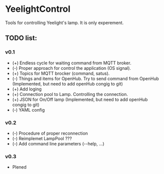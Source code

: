 # YeelightControl
Tools for controlling Yeelight's lamp. It is only experement.

## TODO list:
### v0.1
* (+) Endless cycle for waiting command from MQTT broker.
* (-) Proper approach for control the application (OS signal).
* (+) Topics for MQTT brocker (command, satus).
* (-) Things and items for OpenHub. Try to send command from OpenHub (Implemented, but need to add openHub congig to git)
* (+) Add loging
* (+) Connection pool to Lamp. Controlling the connection.
* (+) JSON for On/Off lamp (Implemented, but need to add openHub congig to git)
* (-) YAML config

### v0.2
* (-) Procedure of proper reconnection
* (-) Reimplemet LampPool ???
* (-) Add command line parameters (--help, ...)

### v0.3
* Plened
